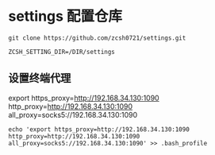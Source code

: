# settings 配置仓库
```
git clone https://github.com/zcsh0721/settings.git

ZCSH_SETTING_DIR=/DIR/settings
```

## 设置终端代理
export https_proxy=http://192.168.34.130:1090 http_proxy=http://192.168.34.130:1090 all_proxy=socks5://192.168.34.130:1090

`echo 'export https_proxy=http://192.168.34.130:1090 http_proxy=http://192.168.34.130:1090 all_proxy=socks5://192.168.34.130:1090' >> .bash_profile`